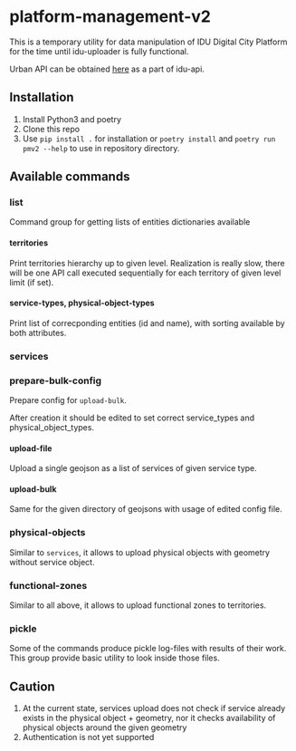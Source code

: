 # platform-management-v2

This is a temporary utility for data manipulation of IDU Digital City Platform for the time until idu-uploader is fully functional.

Urban API can be obtained [here](https://github.com/iduprojects/idu_api) as a part of idu-api.

## Installation

1. Install Python3 and poetry
2. Clone this repo
3. Use `pip install .` for installation or `poetry install` and `poetry run pmv2 --help` to use in repository directory.

## Available commands

### list

Command group for getting lists of entities dictionaries available

#### territories

Print territories hierarchy up to given level. Realization is really slow, there will be one API call
executed sequentially for each territory of given level limit (if set).

#### service-types, physical-object-types

Print list of correcponding entities (id and name), with sorting available by both attributes.

### services

### prepare-bulk-config

Prepare config for `upload-bulk`.

After creation it should be edited to set correct service_types and physical_object_types.

#### upload-file

Upload a single geojson as a list of services of given service type.

#### upload-bulk

Same for the given directory of geojsons with usage of edited config file.

### physical-objects

Similar to `services`, it allows to upload physical objects with geometry without service object.

### functional-zones

Similar to all above, it allows to upload functional zones to territories.

### pickle

Some of the commands produce pickle log-files with results of their work. This group provide basic utility to
look inside those files.

## Caution

1. At the current state, services upload does not check if service already exists in the physical object + geometry,
nor it checks availability of physical objects around the given geometry
2. Authentication is not yet supported
